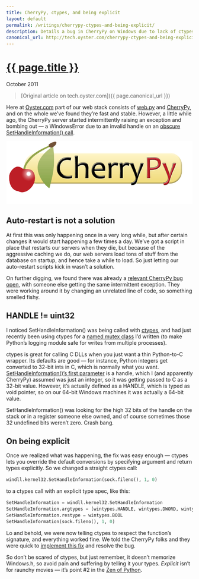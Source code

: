 ```yaml
---
title: CherryPy, ctypes, and being explicit
layout: default
permalink: /writings/cherrypy-ctypes-and-being-explicit/
description: Details a bug in CherryPy on Windows due to lack of ctypes argument types
canonical_url: http://tech.oyster.com/cherrypy-ctypes-and-being-explicit/
---
```

<h1><a href="{{ page.permalink }}">{{ page.title }}</a></h1>
<p class="subtitle">October 2011</p>

> [Original article on tech.oyster.com]({{ page.canonical_url }})

Here at [Oyster.com][2] part of our web stack consists of [web.py][3] and [CherryPy][1], and on the whole we&#8217;ve found they&#8217;re fast and stable. However, a little while ago, the CherryPy server started intermittently raising an exception and bombing out &#8212; a WindowsError due to an invalid handle on an [obscure SetHandleInformation() call][4].

![CherryPy web framework logo](/images/cherrypy_logo_big.png)

## Auto-restart is not a solution

At first this was only happening once in a very long while, but after certain changes it would start happening a few times a day. We&#8217;ve got a script in place that restarts our servers when they die, but because of the aggressive caching we do, our web servers load tons of stuff from the database on startup, and hence take a while to load. So just letting our auto-restart scripts kick in wasn&#8217;t a solution.

On further digging, we found there was already a [relevant CherryPy bug open][5], with someone else getting the same intermittent exception. They were working around it by changing an unrelated line of code, so something smelled fishy.

## HANDLE != uint32

I noticed SetHandleInformation() was being called with [ctypes][6], and had just recently been using ctypes for a [named mutex class][7] I&#8217;d written (to make Python&#8217;s logging module safe for writes from multiple processes).

ctypes is great for calling C DLLs when you just want a thin Python-to-C wrapper. Its defaults are good — for instance, Python integers get converted to 32-bit ints in C, which is normally what you want. [SetHandleInformation()&#8217;s first parameter][8] is a handle, which I (and apparently CherryPy) assumed was just an integer, so it was getting passed to C as a 32-bit value. However, it&#8217;s actually defined as a HANDLE, which is typed as void pointer, so on our 64-bit Windows machines it was actually a 64-bit value.

SetHandleInformation() was looking for the high 32 bits of the handle on the stack or in a register someone else owned, and of course sometimes those 32 undefined bits weren&#8217;t zero. Crash bang.

## On being explicit

Once we realized what was happening, the fix was easy enough &#8212; ctypes lets you override the default conversions by specifying argument and return types explicitly. So we changed a straight ctypes call:

```python
windll.kernel32.SetHandleInformation(sock.fileno(), 1, 0)
```

to a ctypes call with an explicit type spec, like this:

```python
SetHandleInformation = windll.kernel32.SetHandleInformation
SetHandleInformation.argtypes = [wintypes.HANDLE, wintypes.DWORD, wintypes.DWORD]
SetHandleInformation.restype = wintypes.BOOL
SetHandleInformation(sock.fileno(), 1, 0)
```

Lo and behold, we were now telling ctypes to respect the function&#8217;s signature, and everything worked fine. We told the CherryPy folks and they were quick to [implement this fix][9] and resolve the bug.

So don&#8217;t be scared of ctypes, but just remember, it doesn&#8217;t memorize Windows.h, so avoid pain and suffering by telling it your types. *Explicit* isn&#8217;t for raunchy movies &#8212; it&#8217;s point #2 in the [Zen of Python][10].

 [1]: http://cherrypy.org/
 [2]: http://www.oyster.com/
 [3]: http://webpy.org/
 [4]: https://bitbucket.org/cherrypy/cherrypy/src/9c2d91cac2e8/cherrypy/wsgiserver/wsgiserver2.py#cl-1576
 [5]: https://bitbucket.org/cherrypy/cherrypy/issue/1016/windowserror-error-6-the-handle-is-invalid
 [6]: http://docs.python.org/library/ctypes.html
 [7]: http://code.activestate.com/recipes/577794-win32-named-mutex-class-for-system-wide-mutex/
 [8]: http://msdn.microsoft.com/en-us/library/windows/desktop/ms724935(v=vs.85).aspx
 [9]: https://bitbucket.org/cherrypy/cherrypy/changeset/102ee9f08271
 [10]: http://www.python.org/dev/peps/pep-0020/